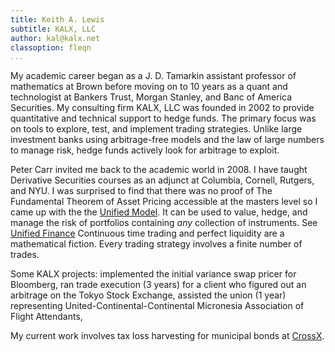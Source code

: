 ```yaml
---
title: Keith A. Lewis
subtitle: KALX, LLC
author: kal@kalx.net
classoption: fleqn
...
```


My academic career began as a J. D. Tamarkin assistant professor
of mathematics at Brown before moving on to 10 years as a quant and
technologist at Bankers Trust, Morgan Stanley, and Banc of America
Securities.  My consulting firm KALX, LLC was founded in 2002 to
provide quantitative and technical support to hedge funds. The primary
focus was on tools to explore, test, and implement trading strategies.
Unlike large investment banks using arbitrage-free models and the law
of large numbers to manage risk, hedge funds actively look for arbitrage
to exploit.

Peter Carr invited me back to the academic world in 2008.
I have taught Derivative Securities courses as an adjunct at
Columbia, Cornell, Rutgers, and NYU. I was surprised to find
that there was no proof of The Fundamental Theorem of Asset Pricing
accessible at the masters level so I came up with the
the [Unified Model](https://kalx.net/um.pdf).
It can be used to value, hedge, and
manage the risk of portfolios containing *any* collection of instruments.
See [Unified Finance](https://keithalewis.github.io/math/uf.html)
Continuous time trading and perfect liquidity are a mathematical fiction.
Every trading strategy involves a finite number of trades.

Some KALX projects: implemented the initial variance swap pricer for
Bloomberg, ran trade execution (3 years) for a client who figured out
an arbitrage on the Tokyo Stock Exchange, assisted the union (1 year)
representing United-Continental-Continental Micronesia Association of
Flight Attendants,

My current work involves tax loss harvesting for municipal bonds at
[CrossX](https://true.market/#).

